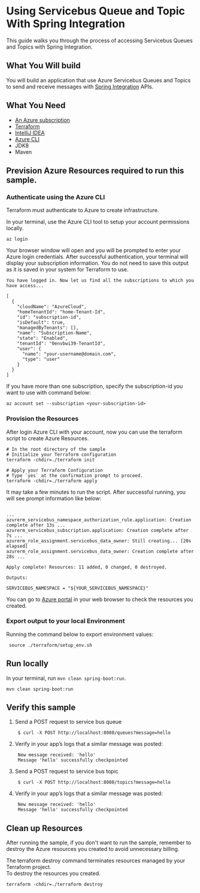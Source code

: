 # Using Servicebus Queue and Topic With Spring Integration 

This guide walks you through the process of accessing Servicebus Queues and Topics with Spring Integration.

## What You Will build
You will build an application that use Azure Servicebus Queues and Topics to send and receive messages with [Spring Integration](https://spring.io/projects/spring-integration) APIs.

## What You Need

- [An Azure subscription](https://azure.microsoft.com/free/)
- [Terraform](https://www.terraform.io/)
- [IntelliJ IDEA](https://www.jetbrains.com/idea/download/#section=mac)
- [Azure CLI](https://docs.microsoft.com/cli/azure/install-azure-cli)
- JDK8
- Maven

## Prevision Azure Resources required to run this sample.

### Authenticate using the Azure CLI  
Terraform must authenticate to Azure to create infrastructure.

In your terminal, use the Azure CLI tool to setup your account permissions locally.

```shell
az login
```

Your browser window will open and you will be prompted to enter your Azure login credentials. After successful authentication, your terminal will display your subscription information. You do not need to save this output as it is saved in your system for Terraform to use.

```shell
You have logged in. Now let us find all the subscriptions to which you have access...

[
  {
    "cloudName": "AzureCloud",
    "homeTenantId": "home-Tenant-Id",
    "id": "subscription-id",
    "isDefault": true,
    "managedByTenants": [],
    "name": "Subscription-Name",
    "state": "Enabled",
    "tenantId": "0envbwi39-TenantId",
    "user": {
      "name": "your-username@domain.com",
      "type": "user"
    }
  }
]
```

If you have more than one subscription, specify the subscription-id you want to use with command below: 
```shell
az account set --subscription <your-subscription-id>
```

### Provision the Resources

After login Azure CLI with your account, now you can use the terraform script to create Azure Resources.

```shell
# In the root directory of the sample
# Initialize your Terraform configuration
terraform -chdir=./terraform init

# Apply your Terraform Configuration
# Type `yes` at the confirmation prompt to proceed.
terraform -chdir=./terraform apply

```




It may take a few minutes to run the script. After successful running, you will see prompt information like below:

```shell

...
azurerm_servicebus_namespace_authorization_rule.application: Creation complete after 13s ...
azurerm_servicebus_subscription.application: Creation complete after 7s ...
azurerm_role_assignment.servicebus_data_owner: Still creating... [20s elapsed]
azurerm_role_assignment.servicebus_data_owner: Creation complete after 28s ...

Apply complete! Resources: 11 added, 0 changed, 0 destroyed.

Outputs:

SERVICEBUS_NAMESPACE = "${YOUR_SERVICEBUS_NAMESPACE}"

```

You can go to [Azure portal](https://ms.portal.azure.com/) in your web browser to check the resources you created.

### Export output to your local Environment
Running the command below to export environment values:

```shell
 source ./terraform/setup_env.sh
```

## Run locally

In your terminal, run `mvn clean spring-boot:run`.


```shell
mvn clean spring-boot:run
```

## Verify this sample

1. Send a POST request to service bus queue

        $ curl -X POST http://localhost:8080/queues?message=hello

2. Verify in your app’s logs that a similar message was posted:

        New message received: 'hello'
        Message 'hello' successfully checkpointed
3. Send a POST request to service bus topic

        $ curl -X POST http://localhost:8080/topics?message=hello

4. Verify in your app’s logs that a similar message was posted:

        New message received: 'hello'
        Message 'hello' successfully checkpointed

## Clean up Resources
After running the sample, if you don't want to run the sample, remember to destroy the Azure resources you created to avoid unnecessary billing.

The terraform destroy command terminates resources managed by your Terraform project.   
To destroy the resources you created.

```shell
terraform -chdir=./terraform destroy
```




